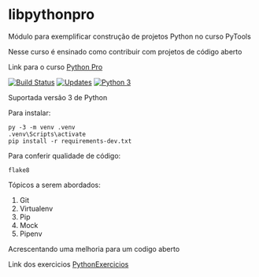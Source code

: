 # libpythonpro

Módulo para exemplificar construção de projetos Python no curso PyTools

Nesse curso é ensinado como contribuir com projetos de código aberto

Link para o curso [Python Pro](https://www.python.pro.br/)

[![Build Status](https://travis-ci.org/brjatoba92/libpythonpro.svg?branch=master)](https://travis-ci.org/brjatoba92/libpythonpro)
[![Updates](https://pyup.io/repos/github/brjatoba92/libpythonpro/shield.svg)](https://pyup.io/repos/github/brjatoba92/libpythonpro/)
[![Python 3](https://pyup.io/repos/github/brjatoba92/libpythonpro/python-3-shield.svg)](https://pyup.io/repos/github/brjatoba92/libpythonpro/)

Suportada versão 3 de Python

Para instalar:

```console
py -3 -m venv .venv
.venv\Scripts\activate
pip install -r requirements-dev.txt
```

Para conferir qualidade de código:

```console
flake8
```

Tópicos a serem abordados:
 1. Git
 2. Virtualenv
 3. Pip
 4. Mock
 5. Pipenv
 
 Acrescentando uma melhoria para um codigo aberto

 Link dos exercicios [PythonExercicios](https://wiki.python.org.br/ListaDeExercicios)

 


